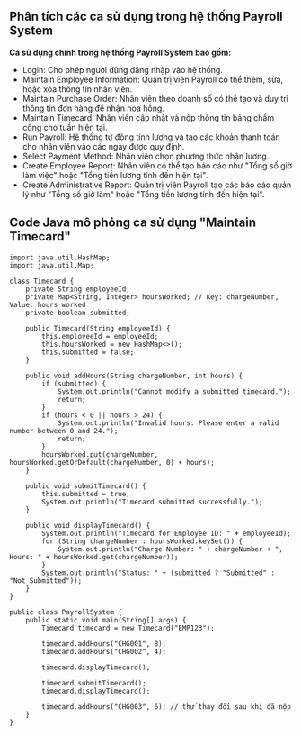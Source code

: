 ## Phân tích các ca sử dụng trong hệ thống Payroll System
__Ca sử dụng chính trong hệ thống Payroll System bao gồm:__
* Login: Cho phép người dùng đăng nhập vào hệ thống.
* Maintain Employee Information: Quản trị viên Payroll có thể thêm, sửa, hoặc xóa thông tin nhân viên.
* Maintain Purchase Order: Nhân viên theo doanh số có thể tạo và duy trì thông tin đơn hàng để nhận hoa hồng.
* Maintain Timecard: Nhân viên cập nhật và nộp thông tin bảng chấm công cho tuần hiện tại.
* Run Payroll: Hệ thống tự động tính lương và tạo các khoản thanh toán cho nhân viên vào các ngày được quy định.
* Select Payment Method: Nhân viên chọn phương thức nhận lương.
* Create Employee Report: Nhân viên có thể tạo báo cáo như "Tổng số giờ làm việc" hoặc "Tổng tiền lương tính đến hiện tại".
* Create Administrative Report: Quản trị viên Payroll tạo các báo cáo quản lý như "Tổng số giờ làm" hoặc "Tổng tiền lương tính đến hiện tại".

## Code Java mô phỏng ca sử dụng "Maintain Timecard"
```
import java.util.HashMap;
import java.util.Map;

class Timecard {
    private String employeeId;
    private Map<String, Integer> hoursWorked; // Key: chargeNumber, Value: hours worked
    private boolean submitted;

    public Timecard(String employeeId) {
        this.employeeId = employeeId;
        this.hoursWorked = new HashMap<>();
        this.submitted = false;
    }

    public void addHours(String chargeNumber, int hours) {
        if (submitted) {
            System.out.println("Cannot modify a submitted timecard.");
            return;
        }
        if (hours < 0 || hours > 24) {
            System.out.println("Invalid hours. Please enter a valid number between 0 and 24.");
            return;
        }
        hoursWorked.put(chargeNumber, hoursWorked.getOrDefault(chargeNumber, 0) + hours);
    }

    public void submitTimecard() {
        this.submitted = true;
        System.out.println("Timecard submitted successfully.");
    }

    public void displayTimecard() {
        System.out.println("Timecard for Employee ID: " + employeeId);
        for (String chargeNumber : hoursWorked.keySet()) {
            System.out.println("Charge Number: " + chargeNumber + ", Hours: " + hoursWorked.get(chargeNumber));
        }
        System.out.println("Status: " + (submitted ? "Submitted" : "Not Submitted"));
    }
}

public class PayrollSystem {
    public static void main(String[] args) {
        Timecard timecard = new Timecard("EMP123");

        timecard.addHours("CHG001", 8);
        timecard.addHours("CHG002", 4);

        timecard.displayTimecard();

        timecard.submitTimecard();
        timecard.displayTimecard();

        timecard.addHours("CHG003", 6); // thử thay đổi sau khi đã nộp
    }
} 
```
